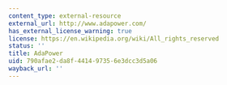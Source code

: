 ```yaml
---
content_type: external-resource
external_url: http://www.adapower.com/
has_external_license_warning: true
license: https://en.wikipedia.org/wiki/All_rights_reserved
status: ''
title: AdaPower
uid: 790afae2-da8f-4414-9735-6e3dcc3d5a06
wayback_url: ''
---
```

